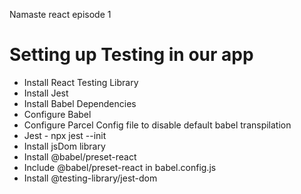 Namaste react episode 1

# Setting up Testing in our app
 - Install React Testing Library
 - Install Jest
 - Install Babel Dependencies
 - Configure Babel
 - Configure Parcel Config file to disable default babel transpilation
 - Jest - npx jest --init
 - Install jsDom library
 - Install @babel/preset-react
 - Include @babel/preset-react in babel.config.js
 - Install @testing-library/jest-dom